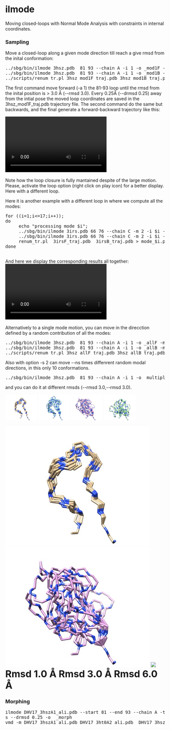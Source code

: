 # ilmode

Moving closed-loops with Normal Mode Analysis with constraints in internal coordinates.

 
### Sampling #### 

Move a closed-loop along a given mode direction till reach a give rmsd from the inital conformation: 
<pre>
../sbg/bin/ilmode 3hsz.pdb  81 93 --chain A -i 1 -o _mod1F -m 2 -s 0 -a  1  --rmsd 3.0 --drmsd 0.25 --verb 0
../sbg/bin/ilmode 3hsz.pdb  81 93 --chain A -i 1 -o _mod1B -m 2 -s 0 -a -1  --rmsd 3.0 --drmsd 0.25 --verb 0    
../scripts/renum_tr.pl 3hsz_mod1F_traj.pdb 3hsz_mod1B_traj.pdb > 3hsz_mod1.pdb
</pre>
The first command move forward (-a 1) the 81-93 loop until the rmsd from the inital position is > 3.0 Å (--rmsd 3.0). Every 0.25Å (--drmsd 0.25) away from the intial pose the moved loop coordinates are saved in the 3hsz_mod1F_traj.pdb trajectory file.  The second command do the same but backwards, and the final generate a forward-backward trajectory like this:  
 
<video  width="320px" height="175px"  src="https://user-images.githubusercontent.com/19269061/141765600-329048b6-d184-4ae3-ba90-5e459d7ad189.mp4" autoplay="true" loop="true" controls="controls" >
  </video>

Note how the loop closure is fully mantained despite of the large motion. Please, activate the loop option (right click on play icon) for a better display. 
Here with a different loop.

Here it is another example with a different loop in where we compute all the modes: 
<pre>
for ((i=1;i<=17;i++)); 
do
     echo "processing mode $i";
     ../sbg/bin/ilmode 3irs.pdb 66 76 --chain C -m 2 -i $i -a  1 -s 0 --drmsd 0.25 -o F >> log;
     ../sbg/bin/ilmode 3irs.pdb 66 76 --chain C -m 2 -i $i -a -1 -s 0 --drmsd 0.25 -o B >> log;
     renum_tr.pl  3irsF_traj.pdb  3irsB_traj.pdb > mode_$i.pdb     
done
 </pre>
 And here we display the corresponding results all together:   
 <video  width="320px" height="175px"  src="https://user-images.githubusercontent.com/19269061/141282242-ac69849d-3ceb-4241-8f11-fcdb0ab5c0a4.mp4" autoplay="true" loop="true" controls="controls" >
  </video>

Alternatively to a single mode motion, you can move in the direcction defined by a random contribution of all the modes:   
<pre>
../sbg/bin/ilmode 3hsz.pdb  81 93 --chain A -i 1 -o _allF -m 2 -s 1 -a  1  --rmsd 3.0 --drmsd 0.25 --verb 0
../sbg/bin/ilmode 3hsz.pdb  81 93 --chain A -i 1 -o _allB -m 2 -s 1 -a -1  --rmsd 3.0 --drmsd 0.25 --verb 0 
../scripts/renum_tr.pl 3hsz_allF_traj.pdb 3hsz_allB_traj.pdb > 3hsz_all.pdb
</pre>

Also with option -s 2 can move --ns times  diffenrent random modal directions, in this only 10 conformations.   
<pre>
../sbg/bin/ilmode 3hsz.pdb  81 93 --chain A -i 1 -o _multiple -m 2 -s 2 -a -1  --rmsd 1.0  --ns 10 
</pre>
and you can do it at different rmsds (--rmsd 3.0,--rmsd 3.0).   

<p float="left">
  <img src="images/rmsd1.jpg" width="100"> 
  <img src="images/rmsd2.jpg" width="100">
  <img src="images/rmsd3.jpg" width="100"> 
  <img src="images/rmsd4.jpg" width="100"> 

</p>


</table>
 <tr width="100">
  <td><img src="images/rmsd1.jpg"> </td>
  <td><img src="images/rmsd3.jpg"> </td>
  <td><img src="images/rmsd6.jpg"> </td>
 </tr>
  <tr>
    <td align="center" ><b style="font-size:30px">  Rmsd 1.0 Å </b></td>
    <td align="center" ><b style="font-size:30px">  Rmsd 3.0 Å </b></td>
    <td align="center" ><b style="font-size:30px">  Rmsd 6.0 Å </b></td>
  </tr>
  </table>



### Morphing ###

<pre>
ilmode DHV17_3hszA1_ali.pdb --start 81 --end 93 --chain A -t DHV17_3ht0A2_ali.pdb -m 2 --skip_missingatoms -a 1 -C 1 --ns 5000 --flanks 1 --aliflank
s --drmsd 0.25 -o  _morph
vmd -m DHV17_3hszA1_ali.pdb DHV17_3ht0A2_ali.pdb  DHV17_3hszA1_ali_4m45A1_af1_traj.pdb 
</pre>
 
 
